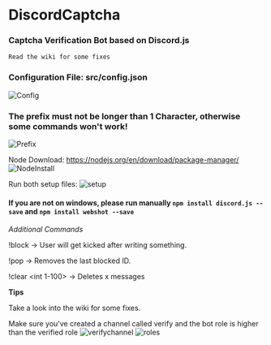 # DiscordCaptcha
### Captcha Verification Bot based on Discord.js

`Read the wiki for some fixes`

### Configuration File: src/config.json
![Config](https://i.imgur.com/i50h5nT.gif)


### The prefix must not be longer than 1 Character, otherwise some commands won't work!
![Prefix](https://i.imgur.com/xRFvCCG.png)





Node Download: https://nodejs.org/en/download/package-manager/
![NodeInstall](https://i.imgur.com/cvgsE16.png)







Run both setup files: ![setup](https://i.imgur.com/i7IxZ7j.png)

#### If you are not on windows, please run manually `npm install discord.js --save` and `npm install webshot --save`

_Additional Commands_

!block <USERID> -> User will get kicked after writing something. 

!pop -> Removes the last blocked ID.

!clear <int 1-100> -> Deletes x messages

__Tips__

Take a look into the wiki for some fixes.

Make sure you've created a channel called verify and the bot role is higher than the verified role
![verifychannel](https://i.imgur.com/Ws9HJql.png)
![roles](https://i.imgur.com/R7ugoYO.png)
